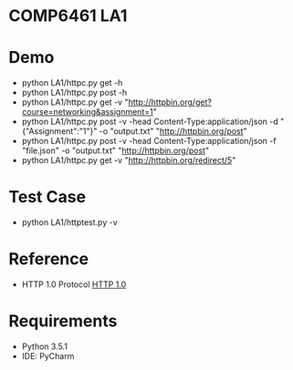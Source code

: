 # COMP6461 LA1

#   Demo
*   python LA1/httpc.py get -h
*   python LA1/httpc.py post -h
*   python LA1/httpc.py get -v "http://httpbin.org/get?course=networking&assignment=1"
*   python LA1/httpc.py post -v -head Content-Type:application/json -d "{\"Assignment\":\"1\"}" -o "output.txt" "http://httpbin.org/post"
*   python LA1/httpc.py post -v -head Content-Type:application/json -f "file.json" -o "output.txt" "http://httpbin.org/post"
*   python LA1/httpc.py get -v "http://httpbin.org/redirect/5"
#   Test Case
*   python LA1/httptest.py -v

# Reference
* HTTP 1.0 Protocol
[HTTP 1.0](https://www.w3.org/Protocols/HTTP/1.0/spec.html)


# Requirements
* Python 3.5.1
* IDE: PyCharm
